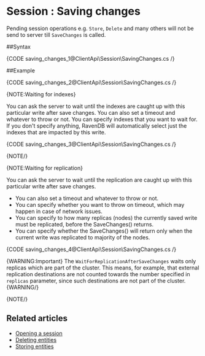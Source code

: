 # Session : Saving changes

Pending session operations e.g. `Store`, `Delete` and many others will not be send to server till `SaveChanges` is called.

##Syntax

{CODE saving_changes_1@ClientApi\Session\SavingChanges.cs /}

##Example

{CODE saving_changes_2@ClientApi\Session\SavingChanges.cs /}

{NOTE:Waiting for indexes}

You can ask the server to wait until the indexes are caught up with this particular write after save changes.
You can also set a timeout and whatever to throw or not. 
You can specify indexes that you want to wait for. If you don't specify anything, RavenDB will automatically select just the indexes that are impacted by this write.

{CODE saving_changes_3@ClientApi\Session\SavingChanges.cs /}

{NOTE/}

{NOTE:Waiting for replication}

You can ask the server to wait until the replication are caught up with this particular write after save changes.

* You can also set a timeout and whatever to throw or not. 
* You can specify whether you want to throw on timeout, which may happen in case of network issues.
* You can specify to how many replicas (nodes) the currently saved write must be replicated, before the SaveChanges() returns.
* You can specify whether the SaveChanges() will return only when the current write was replicated to majority of the nodes.

{CODE saving_changes_4@ClientApi\Session\SavingChanges.cs /}

{WARNING:Important}
The `WaitForReplicationAfterSaveChanges` waits only replicas which are part of the cluster. This means, for example, that external replication destinations are not counted towards the number specified in `replicas` parameter, since such destinations are not part of the cluster.
{WARNING/}

{NOTE/}


## Related articles

- [Opening a session](./opening-a-session)  
- [Deleting entities](./deleting-entities)  
- [Storing entities](./storing-entities)  
